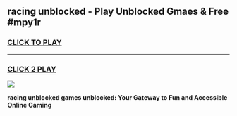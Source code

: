 
## racing unblocked - Play Unblocked Gmaes & Free #mpy1r
<h3>
<a href="https://news.freeplayer.one?title=racing_unblocked&ref=03M">CLICK TO PLAY</a></h3>
<hr>

<h3>
<a href="https://news.freeplayer.one?title=racing_unblocked&ref=03M">CLICK 2 PLAY</a>
  
</h3>

<a href="https://news.freeplayer.one?title=racing_unblocked&ref=03M"><img src="https://clearcache.store/games.png"></a>


**racing unblocked games unblocked: Your Gateway to Fun and Accessible Online Gaming**
